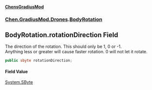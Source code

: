 
#### [ChensGradiusMod](./index 'index')

### [Chen.GradiusMod.Drones](./Y-iPobZkdIiJ9feSuBjDaQ 'Chen.GradiusMod.Drones').[BodyRotation](./cavriQuBntm0cE4AZ1RD+w 'Chen.GradiusMod.Drones.BodyRotation')

## BodyRotation.rotationDirection Field
The direction of the rotation. This should only be 1, 0 or -1.  
Anything less or greater will cause faster rotation. 0 will not let it rotate.  
```csharp
public sbyte rotationDirection;
```

#### Field Value
[System.SByte](https://docs.microsoft.com/en-us/dotnet/api/System.SByte 'System.SByte')  
